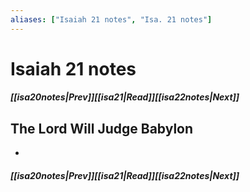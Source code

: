 ```yaml
---
aliases: ["Isaiah 21 notes", "Isa. 21 notes"]
---
```

# Isaiah 21 notes
##### <span class=arrow-left></span>[[isa20notes|Prev]]<span class=navigation-separator></span>[[isa21|Read]]<span class=navigation-separator></span>[[isa22notes|Next]]<span class=arrow-right></span>
## The Lord Will Judge Babylon
- 
##### <span class=arrow-left></span>[[isa20notes|Prev]]<span class=navigation-separator></span>[[isa21|Read]]<span class=navigation-separator></span>[[isa22notes|Next]]<span class=arrow-right></span>